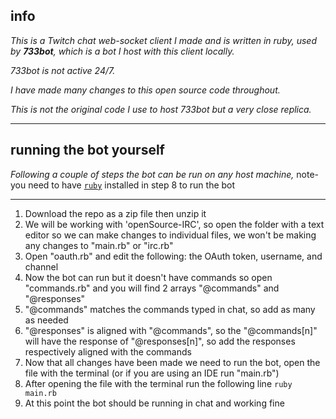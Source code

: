 ## info

_This is a Twitch chat web-socket client I made and is written in ruby, used by **733bot**, which is a bot I host with this client locally._

_733bot is not active 24/7._

_I have made many changes to this open source code throughout._

_This is not the original code I use to host 733bot but a very close replica._

---

## running the bot yourself

_Following a couple of steps the bot can be run on any host machine,_ note- you need to have [`ruby`](https://www.ruby-lang.org/) installed in step 8 to run the bot

---

1. Download the repo as a zip file then unzip it
2. We will be working with 'openSource-IRC', so open the folder with a text editor so we can make changes to individual files, we won't be making any changes to "main.rb" or "irc.rb"
3. Open "oauth.rb" and edit the following: the OAuth token, username, and channel
4. Now the bot can run but it doesn't have commands so open "commands.rb" and you will find 2 arrays "@commands" and "@responses"
5. "@commands" matches the commands typed in chat, so add as many as needed
6. "@responses" is aligned with "@commands", so the "@commands[n]" will have the response of "@responses[n]", so add the responses respectively aligned with the commands
7. Now that all changes have been made we need to run the bot, open the file with the terminal (or if you are using an IDE run "main.rb")
8. After opening the file with the terminal run the following line `ruby main.rb`
9. At this point the bot should be running in chat and working fine
